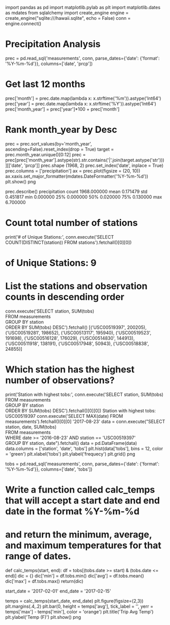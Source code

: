 import pandas as pd
import matplotlib.pylab as plt
import matplotlib.dates as mdates
from sqlalchemy import create_engine
engine = create_engine("sqlite:///hawaii.sqlite", echo = False)
conn = engine.connect()
# Precipitation Analysis
prec = pd.read_sql('measurements', conn, parse_dates={'date': {'format': '%Y-%m-%d'}}, columns=['date', 'prcp'])
# Get last 12 months
prec['month'] = prec.date.map(lambda x: x.strftime('%m')).astype('Int64')
prec['year'] = prec.date.map(lambda x: x.strftime('%Y')).astype('Int64')
prec['month_year'] = prec['year']*100 + prec['month']
# Rank month_year by Desc
prec = prec.sort_values(by='month_year', ascending=False).reset_index(drop = True)
target = prec.month_year.unique()[0:12]
prec = prec[prec['month_year'].astype(str).str.contains('|'.join(target.astype('str')))][['date', 'prcp']]
prec.shape
(1968, 2)
prec.set_index('date', inplace = True)
prec.columns = ['precipitation']
ax = prec.plot(figsize = (20, 10))
ax.xaxis.set_major_formatter(mdates.DateFormatter('%Y-%m-%d'))
plt.show()
png

prec.describe()
precipitation
count	1968.000000
mean	0.171479
std	0.451817
min	0.000000
25%	0.000000
50%	0.020000
75%	0.130000
max	6.700000
# Count total number of stations
print('# of Unique Stations:', conn.execute('SELECT COUNT(DISTINCT(station)) FROM stations').fetchall()[0][0])
# of Unique Stations: 9
# List the stations and observation counts in descending order
conn.execute('SELECT station, SUM(tobs) \
              FROM measurements  \
              GROUP BY station \
              ORDER BY SUM(tobs) DESC').fetchall()
[('USC00519397', 200205),
 ('USC00519281', 198652),
 ('USC00513117', 195940),
 ('USC00519523', 191698),
 ('USC00516128', 176029),
 ('USC00514830', 144913),
 ('USC00511918', 138191),
 ('USC00517948', 50943),
 ('USC00518838', 24855)]
# Which station has the highest number of observations?
print('Station with highest tobs:', conn.execute('SELECT station, SUM(tobs) \
              FROM measurements  \
              GROUP BY station \
              ORDER BY SUM(tobs) DESC').fetchall()[0][0])
Station with highest tobs: USC00519397
conn.execute('SELECT MAX(date) FROM measurements').fetchall()[0][0]
'2017-08-23'
data = conn.execute("SELECT station, date, SUM(tobs) \
                     FROM measurements \
                     WHERE date >= '2016-08-23' AND station == 'USC00519397' \
                     GROUP BY station, date").fetchall()
data = pd.DataFrame(data)
data.columns = ['station', 'date', 'tobs']
plt.hist(data['tobs'], bins = 12, color = 'green')
plt.xlabel('tobs')
plt.ylabel('frequecy')
plt.grid()
png

tobs = pd.read_sql('measurements', conn, parse_dates={'date': {'format': '%Y-%m-%d'}}, columns=['date', 'tobs'])
# Write a function called calc_temps that will accept a start date and end date in the format %Y-%m-%d 
# and return the minimum, average, and maximum temperatures for that range of dates.
def calc_temps(start, end):
    df = tobs[(tobs.date >= start) & (tobs.date <= end)]
    dic = {}
    dic['min'] = df.tobs.min()
    dic['avg'] = df.tobs.mean()
    dic['max'] = df.tobs.max()
    return(dic)

start_date = '2017-02-01'
end_date = '2017-02-15'

temps = calc_temps(start_date, end_date)
plt.figure(figsize=(2,3))
plt.margins(.4,.2)
plt.bar(0, height = temps['avg'], tick_label = '', yerr = temps['max'] - temps['min'], color = 'orange')
plt.title('Trip Avg Temp')
plt.ylabel('Temp (F)')
plt.show()
png

